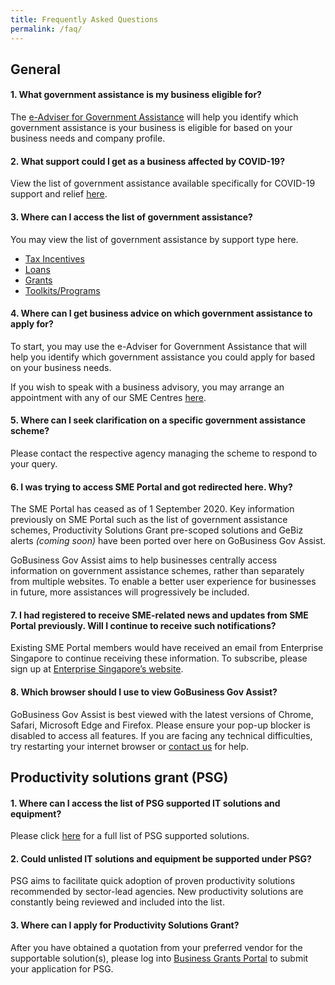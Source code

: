 ```yaml
---
title: Frequently Asked Questions
permalink: /faq/
---
```


## General

#### 1. What government assistance is my business eligible for?
The [e-Adviser for Government Assistance](https://ea-staging.l1t.molb.gov.sg/#/) will help you identify which government assistance is your business is eligible for based on your business needs and company profile.
 
#### 2. What support could I get as a business affected by COVID-19?
View the list of government assistance available specifically for COVID-19 support and relief [here](https://covid.gobusiness.gov.sg/govassist/govassist/).
 
#### 3. Where can I access the list of government assistance?
You may view the list of government assistance by support type here.

 * [Tax Incentives](../_gov-assist/3a-tax-incentives.md)
 * [Loans](../_gov-assist/3b-loans.md)
 * [Grants](../_gov-assist/3c-grants.md)
 * [Toolkits/Programs](../_gov-assist/3d-toolkits-programs.md)
 
#### 4. Where can I get business advice on which government assistance to apply for?
To start, you may use the e-Adviser for Government Assistance that will help you identify which government assistance you could apply for based on your business needs.

If you wish to speak with a business advisory, you may arrange an appointment with any of our SME Centres [here](https://www.enterprisesg.gov.sg/contact/overview).
 
#### 5. Where can I seek clarification on a specific government assistance scheme?
Please contact the respective agency managing the scheme to respond to your query.
 
#### 6.	I was trying to access SME Portal and got redirected here. Why?
The SME Portal has ceased as of 1 September 2020. Key information previously on SME Portal such as the list of government assistance schemes, Productivity Solutions Grant pre-scoped solutions and GeBiz alerts *(coming soon)* have been ported over here on GoBusiness Gov Assist.
 
GoBusiness Gov Assist aims to help businesses centrally access information on government assistance schemes, rather than separately from multiple websites. To enable a better user experience for businesses in future, more assistances will progressively be included.
 
#### 7. I had registered to receive SME-related news and updates from SME Portal previously. Will I continue to receive such notifications?
Existing SME Portal members would have received an email from Enterprise Singapore to continue receiving these information. To subscribe, please sign up at [Enterprise Singapore’s website](https://www.enterprisesg.gov.sg/).
 
#### 8. Which browser should I use to view GoBusiness Gov Assist?
GoBusiness Gov Assist is best viewed with the latest versions of Chrome, Safari, Microsoft Edge and Firefox. Please ensure your pop-up blocker is disabled to access all features. If you are facing any technical difficulties, try restarting your internet browser or [contact us](https://licence1.business.gov.sg/web/frontier/contact-us) for help.
 
 
## Productivity solutions grant (PSG)

#### 1. Where can I access the list of PSG supported IT solutions and equipment?
Please click [here](../_psg/1-psg.md) for a full list of PSG supported solutions.
 
#### 2.	Could unlisted IT solutions and equipment be supported under PSG?
PSG aims to facilitate quick adoption of proven productivity solutions recommended by sector-lead agencies. New productivity solutions are constantly being reviewed and included into the list.
 
#### 3. Where can I apply for Productivity Solutions Grant?
After you have obtained a quotation from your preferred vendor for the supportable solution(s), please log into [Business Grants Portal](https://www.businessgrants.gov.sg/) to submit your application for PSG.


